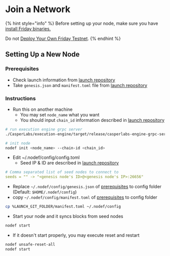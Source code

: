 # Join a Network

{% hint style="info" %}
Before setting up your node, make sure you have [install Friday binaries.](installation.md)

Do not [Deploy Your Own Friday Testnet](deploy-your-own-friday-testnet.md).
{% endhint %}

## Setting Up a New Node

### Prerequisites

* Check launch information from [launch repository](https://github.com/hdac-io/launch)
* Take `genesis.json` and `manifest.toml` file from [launch repository](https://github.com/hdac-io/launch)

### Instructions

* Run this on another machine
  * You may set `node_name` what you want
  * You should input `chain_id` information described in [launch repository](https://github.com/hdac-io/launch)

```bash
# run execution engine grpc server
./CasperLabs/execution-engine/target/release/casperlabs-engine-grpc-server $HOME/.casperlabs/.casper-node.sock

# init node
nodef init <node_name> --chain-id <chain_id>
```

* Edit ~/.nodef/config/config.toml
  * Seed IP & ID are described in [launch repository](https://github.com/hdac-io/launch)

```yaml
# Comma separated list of seed nodes to connect to
seeds = "" -> "<genesis node's ID>@<genesis node's IP>:26656"
```

* Replace `~/.nodef/config/genesis.json` of [prerequisites](join-a-network.md#prerequisites) to config folder \(Default: `$HOME/.nodef/config`\)
* copy `~/.nodef/config/manifest.toml` of [prerequisites](join-a-network.md#prerequisites) to config folder

```bash
cp %LAUNCH_GIT_FOLDER/manifest.toml ~/.nodef/config
```

* Start your node and it syncs blocks from seed nodes

```bash
nodef start
```

* If it doesn't start properly, you may execute reset and restart

```bash
nodef unsafe-reset-all
nodef start
```



